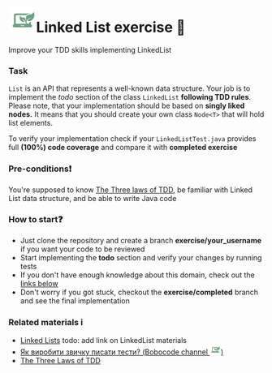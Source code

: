 # <img src="https://raw.githubusercontent.com/bobocode-projects/resources/master/image/logo_transparent_background.png" height=50/>Linked List exercise 💪
Improve your TDD skills implementing LinkedList

### Task
`List` is an API that represents a well-known data structure. Your job is to 
implement the *todo* section of the class `LinkedList` **following TDD rules**. Please note, that your implementation 
should be based on **singly liked  nodes.** It means that you should create your own class `Node<T>` 
that will hold list elements. 
  
To verify your implementation check if your `LinkedListTest.java` provides full **(100%) code coverage** and compare it 
with **completed exercise**
 
### Pre-conditions❗
You're supposed to know [The Three laws of TDD](https://github.com/bobocode-projects/java-fundamentals-course/tree/main/6-0-test-driven-development#the-three-laws-of-tdd),
 be familiar with Linked List data structure, and be able to write Java code

### How to start❓
* Just clone the repository and create a branch **exercise/your_username** if you want your code to be reviewed
* Start implementing the **todo** section and verify your changes by running tests
* If you don't have enough knowledge about this domain, check out the [links below](#related-materials-information_source)
* Don't worry if you got stuck, checkout the **exercise/completed** branch and see the final implementation
 
### Related materials ℹ
 * [Linked Lists]() todo: add link on LinkedList materials
 * [Як виробити звичку писати тести? (Bobocode channel <img src="https://raw.githubusercontent.com/bobocode-projects/resources/master/image/logo_transparent_background.png" height=20/>)](https://youtu.be/L_CiX9C51BI)
 * [The Three Laws of TDD](https://www.youtube.com/watch?v=qkblc5WRn-U&t=3476s)

